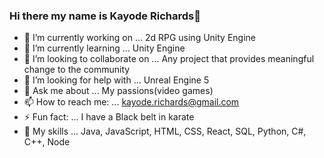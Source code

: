 ### Hi there my name is Kayode Richards👋
- 🔭 I’m currently working on ... 2d RPG using Unity Engine
- 🌱 I’m currently learning ... Unity Engine
- 👯 I’m looking to collaborate on ... Any project that provides meaningful change to the community
- 🤔 I’m looking for help with ... Unreal Engine 5
- 💬 Ask me about ... My passions(video games)
- 📫 How to reach me: ... kayode.richards@gmail.com
- ⚡ Fun fact: ... I have a Black belt in karate
- 🌱 My skills ... Java, JavaScript, HTML, CSS, React, SQL, Python, C#, C++, Node  

